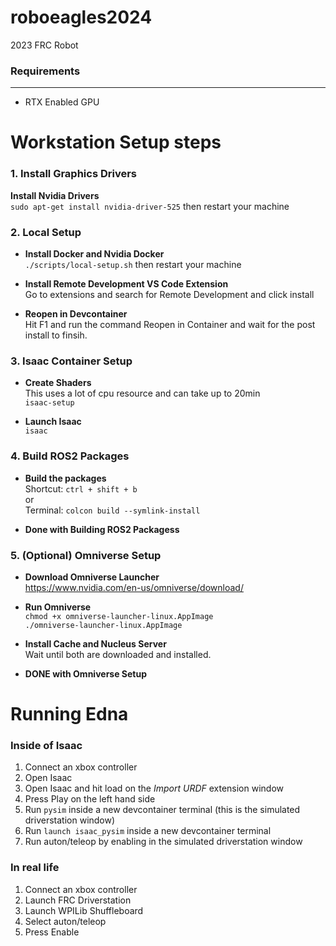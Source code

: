 # roboeagles2024
2023 FRC Robot

### Requirements
-------
- RTX Enabled GPU

# Workstation Setup steps

### 1. Install Graphics Drivers

 **Install Nvidia Drivers** \
`sudo apt-get install nvidia-driver-525` then restart your machine

### 2. Local Setup
- **Install Docker and Nvidia Docker** \
`./scripts/local-setup.sh` then restart your machine

- **Install Remote Development VS Code Extension** \
Go to extensions and search for Remote Development and click install

- **Reopen in Devcontainer** \
Hit F1 and run the command Reopen in Container and wait for the post install to finsih.

### 3. Isaac Container Setup

- **Create Shaders** \
This uses a lot of cpu resource and can take up to 20min \
`isaac-setup`

- **Launch Isaac** \
`isaac`

### 4. Build ROS2 Packages

- **Build the packages** \
Shortcut: `ctrl + shift + b` \
or \
Terminal: `colcon build --symlink-install`

- **Done with Building ROS2 Packagess**

### 5. (Optional) Omniverse Setup

- **Download Omniverse Launcher** \
https://www.nvidia.com/en-us/omniverse/download/

- **Run Omniverse** \
`chmod +x omniverse-launcher-linux.AppImage` \
`./omniverse-launcher-linux.AppImage`

- **Install Cache and Nucleus Server** \
Wait until both are downloaded and installed.

- **DONE with Omniverse Setup**
# Running Edna

### Inside of Isaac

1. Connect an xbox controller
2. Open Isaac
3. Open Isaac and hit load on the *Import URDF* extension window
4. Press Play on the left hand side
5. Run `pysim` inside a new devcontainer terminal (this is the simulated driverstation window)
6. Run `launch isaac_pysim` inside a new devcontainer terminal
7. Run auton/teleop by enabling in the simulated driverstation window

### In real life

1. Connect an xbox controller
2. Launch FRC Driverstation
3. Launch WPILib Shuffleboard
4. Select auton/teleop
5. Press Enable
